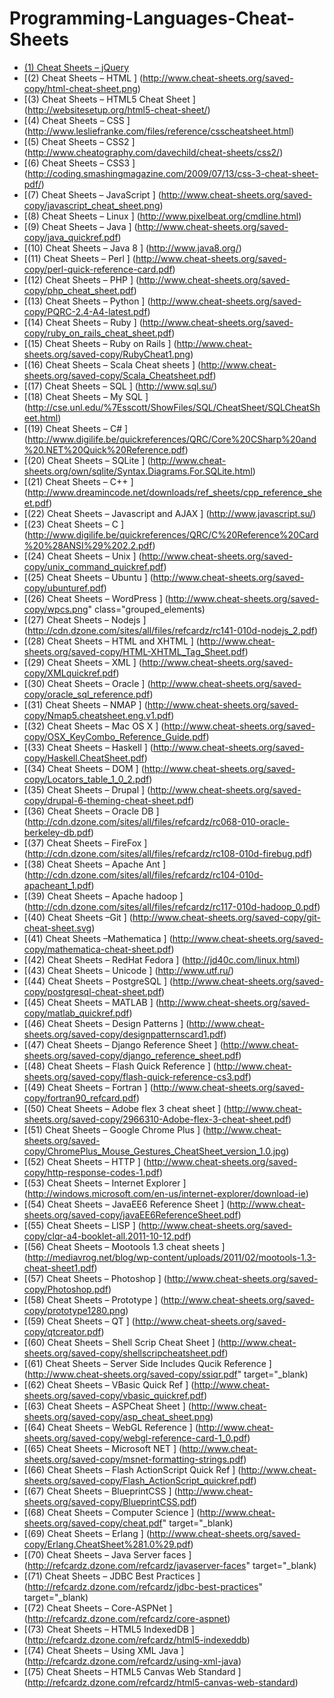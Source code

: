 # Programming-Languages-Cheat-Sheets
* [(1)  Cheat Sheets – jQuery ](http://www.cheat-sheets.org/saved-copy/jQuery-1.5-Visual-Cheat-Sheet.pdf) 
* [(2)  Cheat Sheets – HTML ] (http://www.cheat-sheets.org/saved-copy/html-cheat-sheet.png)
* [(3)  Cheat Sheets – HTML5 Cheat Sheet ] (http://websitesetup.org/html5-cheat-sheet/)
* [(4)  Cheat Sheets – CSS ] (http://www.lesliefranke.com/files/reference/csscheatsheet.html)
* [(5)  Cheat Sheets – CSS2 ] (http://www.cheatography.com/davechild/cheat-sheets/css2/)
* [(6)  Cheat Sheets – CSS3 ] (http://coding.smashingmagazine.com/2009/07/13/css-3-cheat-sheet-pdf/)
* [(7)  Cheat Sheets – JavaScript ] (http://www.cheat-sheets.org/saved-copy/javascript_cheat_sheet.png)
* [(8)  Cheat Sheets – Linux ] (http://www.pixelbeat.org/cmdline.html)
* [(9)  Cheat Sheets –  Java ] (http://www.cheat-sheets.org/saved-copy/java_quickref.pdf)
* [(10) Cheat Sheets – Java 8 ] (http://www.java8.org/)
* [(11) Cheat Sheets – Perl ] (http://www.cheat-sheets.org/saved-copy/perl-quick-reference-card.pdf)
* [(12) Cheat Sheets – PHP ] (http://www.cheat-sheets.org/saved-copy/php_cheat_sheet.pdf)
* [(13) Cheat Sheets – Python ] (http://www.cheat-sheets.org/saved-copy/PQRC-2.4-A4-latest.pdf)
* [(14) Cheat Sheets – Ruby ] (http://www.cheat-sheets.org/saved-copy/ruby_on_rails_cheat_sheet.pdf)
* [(15) Cheat Sheets – Ruby on Rails ] (http://www.cheat-sheets.org/saved-copy/RubyCheat1.png)
* [(16) Cheat Sheets – Scala Cheat sheets  ] (http://www.cheat-sheets.org/saved-copy/Scala_Cheatsheet.pdf)
* [(17) Cheat Sheets – SQL ] (http://www.sql.su/)
* [(18) Cheat Sheets – My SQL ] (http://cse.unl.edu/%7Esscott/ShowFiles/SQL/CheatSheet/SQLCheatSheet.html)
* [(19) Cheat Sheets – C# ] (http://www.digilife.be/quickreferences/QRC/Core%20CSharp%20and%20.NET%20Quick%20Reference.pdf)
* [(20) Cheat Sheets – SQLite ] (http://www.cheat-sheets.org/own/sqlite/Syntax.Diagrams.For.SQLite.html)
* [(21) Cheat Sheets – C++ ] (http://www.dreamincode.net/downloads/ref_sheets/cpp_reference_sheet.pdf)
* [(22) Cheat Sheets – Javascript and AJAX ] (http://www.javascript.su/) 
* [(23) Cheat Sheets – C ] (http://www.digilife.be/quickreferences/QRC/C%20Reference%20Card%20%28ANSI%29%202.2.pdf)
* [(24) Cheat Sheets – Unix ] (http://www.cheat-sheets.org/saved-copy/unix_command_quickref.pdf)
* [(25) Cheat Sheets – Ubuntu ] (http://www.cheat-sheets.org/saved-copy/ubunturef.pdf)
* [(26) Cheat Sheets – WordPress ] (http://www.cheat-sheets.org/saved-copy/wpcs.png" class="grouped_elements)
* [(27) Cheat Sheets – Nodejs ] (http://cdn.dzone.com/sites/all/files/refcardz/rc141-010d-nodejs_2.pdf)
* [(28) Cheat Sheets –  HTML and XHTML ] (http://www.cheat-sheets.org/saved-copy/HTML-XHTML_Tag_Sheet.pdf)
* [(29) Cheat Sheets – XML ] (http://www.cheat-sheets.org/saved-copy/XMLquickref.pdf)
* [(30) Cheat Sheets – Oracle ] (http://www.cheat-sheets.org/saved-copy/oracle_sql_reference.pdf)
* [(31) Cheat Sheets – NMAP ] (http://www.cheat-sheets.org/saved-copy/Nmap5.cheatsheet.eng.v1.pdf)
* [(32) Cheat Sheets – Mac OS X ] (http://www.cheat-sheets.org/saved-copy/OSX_KeyCombo_Reference_Guide.pdf)
* [(33) Cheat Sheets – Haskell ] (http://www.cheat-sheets.org/saved-copy/Haskell.CheatSheet.pdf)
* [(34) Cheat Sheets – DOM ] (http://www.cheat-sheets.org/saved-copy/Locators_table_1_0_2.pdf)
* [(35) Cheat Sheets – Drupal ] (http://www.cheat-sheets.org/saved-copy/drupal-6-theming-cheat-sheet.pdf)
* [(36) Cheat Sheets – Oracle DB  ] (http://cdn.dzone.com/sites/all/files/refcardz/rc068-010-oracle-berkeley-db.pdf)
* [(37) Cheat Sheets – FireFox  ] (http://cdn.dzone.com/sites/all/files/refcardz/rc108-010d-firebug.pdf)
* [(38) Cheat Sheets – Apache Ant ] (http://cdn.dzone.com/sites/all/files/refcardz/rc104-010d-apacheant_1.pdf)
* [(39) Cheat Sheets – Apache hadoop ] (http://cdn.dzone.com/sites/all/files/refcardz/rc117-010d-hadoop_0.pdf)
* [(40) Cheat Sheets –Git ] (http://www.cheat-sheets.org/saved-copy/git-cheat-sheet.svg)
* [(41) Cheat Sheets –Mathematica ] (http://www.cheat-sheets.org/saved-copy/mathematica-cheat-sheet.pdf)
* [(42) Cheat Sheets – RedHat Fedora ] (http://jd40c.com/linux.html)
* [(43) Cheat Sheets – Unicode ] (http://www.utf.ru/)
* [(44) Cheat Sheets – PostgreSQL ] (http://www.cheat-sheets.org/saved-copy/postgresql-cheat-sheet.pdf)
* [(45) Cheat Sheets – MATLAB ] (http://www.cheat-sheets.org/saved-copy/matlab_quickref.pdf)
* [(46) Cheat Sheets – Design Patterns ] (http://www.cheat-sheets.org/saved-copy/designpatternscard1.pdf)
* [(47) Cheat Sheets – Django Reference Sheet ] (http://www.cheat-sheets.org/saved-copy/django_reference_sheet.pdf)
* [(48) Cheat Sheets – Flash Quick Reference ] (http://www.cheat-sheets.org/saved-copy/flash-quick-reference-cs3.pdf)
* [(49) Cheat Sheets – Fortran ] (http://www.cheat-sheets.org/saved-copy/fortran90_refcard.pdf)
* [(50) Cheat Sheets – Adobe flex 3 cheat sheet ] (http://www.cheat-sheets.org/saved-copy/2966310-Adobe-flex-3-cheat-sheet.pdf)
* [(51) Cheat Sheets – Google Chrome Plus ] (http://www.cheat-sheets.org/saved-copy/ChromePlus_Mouse_Gestures_CheatSheet_version_1.0.jpg)
* [(52) Cheat Sheets – HTTP ] (http://www.cheat-sheets.org/saved-copy/http-response-codes-1.pdf)
* [(53) Cheat Sheets – Internet Explorer ] (http://windows.microsoft.com/en-us/internet-explorer/download-ie)
* [(54) Cheat Sheets – JavaEE6 Reference Sheet ] (http://www.cheat-sheets.org/saved-copy/javaEE6ReferenceSheet.pdf)
* [(55) Cheat Sheets – LISP ] (http://www.cheat-sheets.org/saved-copy/clqr-a4-booklet-all.2011-10-12.pdf)
* [(56) Cheat Sheets – Mootools 1.3 cheat sheets ] (http://mediavrog.net/blog/wp-content/uploads/2011/02/mootools-1.3-cheat-sheet1.pdf)
* [(57) Cheat Sheets – Photoshop ] (http://www.cheat-sheets.org/saved-copy/Photoshop.pdf)
* [(58) Cheat Sheets – Prototype ] (http://www.cheat-sheets.org/saved-copy/prototype1280.png)
* [(59) Cheat Sheets – QT ] (http://www.cheat-sheets.org/saved-copy/qtcreator.pdf)
* [(60) Cheat Sheets – Shell Scrip Cheat Sheet ] (http://www.cheat-sheets.org/saved-copy/shellscripcheatsheet.pdf)
* [(61) Cheat Sheets – Server Side Includes Qucik Reference ] (http://www.cheat-sheets.org/saved-copy/ssiqr.pdf" target="_blank)
* [(62) Cheat Sheets – VBasic Quick Ref ] (http://www.cheat-sheets.org/saved-copy/vbasic_quickref.pdf)
* [(63) Cheat Sheets – ASPCheat Sheet ] (http://www.cheat-sheets.org/saved-copy/asp_cheat_sheet.png)
* [(64) Cheat Sheets – WebGL Reference ] (http://www.cheat-sheets.org/saved-copy/webgl-reference-card-1_0.pdf)
* [(65) Cheat Sheets – Microsoft NET ] (http://www.cheat-sheets.org/saved-copy/msnet-formatting-strings.pdf)
* [(66) Cheat Sheets – Flash ActionScript Quick Ref ] (http://www.cheat-sheets.org/saved-copy/Flash_ActionScript_quickref.pdf)
* [(67) Cheat Sheets – BlueprintCSS ] (http://www.cheat-sheets.org/saved-copy/BlueprintCSS.pdf)
* [(68) Cheat Sheets – Computer Science ] (http://www.cheat-sheets.org/saved-copy/cheat.pdf" target="_blank)
* [(69) Cheat Sheets – Erlang ] (http://www.cheat-sheets.org/saved-copy/Erlang.CheatSheet%281.0%29.pdf)
* [(70) Cheat Sheets – Java Server faces ] (http://refcardz.dzone.com/refcardz/javaserver-faces" target="_blank) 
* [(71) Cheat Sheets – JDBC Best Practices ] (http://refcardz.dzone.com/refcardz/jdbc-best-practices" target="_blank)
* [(72) Cheat Sheets – Core-ASPNet ] (http://refcardz.dzone.com/refcardz/core-aspnet)
* [(73) Cheat Sheets – HTML5 IndexedDB ] (http://refcardz.dzone.com/refcardz/html5-indexeddb)
* [(74) Cheat Sheets – Using XML Java ] (http://refcardz.dzone.com/refcardz/using-xml-java)
* [(75) Cheat Sheets – HTML5 Canvas Web Standard ] (http://refcardz.dzone.com/refcardz/html5-canvas-web-standard)
